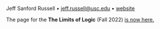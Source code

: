 Jeff Sanford Russell • <jeff.russell@usc.edu> • [website](https://jefelino.github.io)

The page for the **The Limits of Logic** (Fall 2022) [is now here.](https://jefelino.github.io/logic-450-2022.html)

<!---
jefelino/jefelino is a ✨ special ✨ repository because its `README.md` (this file) appears on your GitHub profile.
You can click the Preview link to take a look at your changes.
--->
